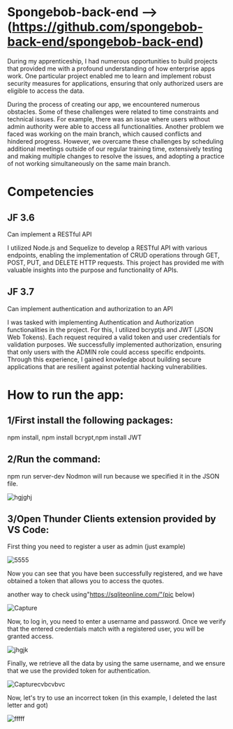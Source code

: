 # Spongebob-back-end -->(https://github.com/spongebob-back-end/spongebob-back-end)

During my apprenticeship, I had numerous opportunities to build projects that provided me with a profound understanding of how enterprise apps work. One particular project enabled me to learn and implement robust security measures for applications, ensuring that only authorized users are eligible to access the data.

During the process of creating our app, we encountered numerous obstacles. Some of these challenges were related to time constraints and technical issues. For example, there was an issue where users without admin authority were able to access all functionalities. Another problem we faced was working on the main branch, which caused conflicts and hindered progress. However, we overcame these challenges by scheduling additional meetings outside of our regular training time, extensively testing and making multiple changes to resolve the issues, and adopting a practice of not working simultaneously on the same main branch.

# Competencies
## JF 3.6
Can implement a RESTful API
 
I utilized Node.js and Sequelize to develop a RESTful API with various endpoints, enabling the implementation of CRUD operations through GET, POST, PUT, and DELETE HTTP requests. This project has provided me with valuable insights into the purpose and functionality of APIs.

## JF 3.7
Can implement authentication and authorization to an API

I was tasked with implementing Authentication and Authorization functionalities in the project. For this, I utilized bcryptjs and JWT (JSON Web Tokens). Each request required a valid token and user credentials for validation purposes. We successfully implemented authorization, ensuring that only users with the ADMIN role could access specific endpoints. Through this experience, I gained knowledge about building secure applications that are resilient against potential hacking vulnerabilities.


# How to run the app:

## 1/First install the following packages:
npm install, npm install bcrypt,npm install JWT

## 2/Run the command:
npm run server-dev
Nodmon will run because we specified it in the JSON file.

![hgjghj](https://github.com/riadh796/Portfolio/assets/62479005/8df7c133-6008-4031-b0ea-c6e5a7d9d6cb)

## 3/Open Thunder Clients extension provided by VS Code:

First thing you need to register a user as admin (just example)

![5555](https://github.com/riadh796/Portfolio/assets/62479005/0d54345e-f98e-4a66-9da9-6d04bd193d42)

Now you can see that you have been successfully registered, and we have obtained a token that allows you to access the quotes.

another way to check using"https://sqliteonline.com/"(pic below)

![Capture](https://github.com/riadh796/Portfolio/assets/62479005/7e45f83c-6291-4c04-9456-b71f58f525bf)

Now, to log in, you need to enter a username and password. Once we verify that the entered credentials match with a registered user, you will be granted access.

![jhgjk](https://github.com/riadh796/Portfolio/assets/62479005/87d24ac2-a44e-48b3-ba03-cbfc8188d46c)

Finally, we retrieve all the data by using the same username, and we ensure that we use the provided token for authentication.

![Capturecvbcvbvc](https://github.com/riadh796/Portfolio/assets/62479005/5a84f3bb-8a07-4e6b-8e9b-3790918ac82f)

Now, let's try to use an incorrect token (in this example, I deleted the last letter and got)

![fffff](https://github.com/riadh796/Portfolio/assets/62479005/dfbc7def-5234-4fdf-a6e5-181d85f84802)



